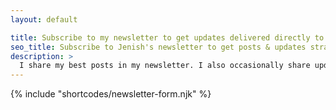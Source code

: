 ```yaml
---
layout: default

title: Subscribe to my newsletter to get updates delivered directly to your inbox.
seo_title: Subscribe to Jenish's newsletter to get posts & updates straight to your inbox.
description: >
  I share my best posts in my newsletter. I also occasionally share updates and news when it's relevant and helpful.
---
```


{% include "shortcodes/newsletter-form.njk" %}
